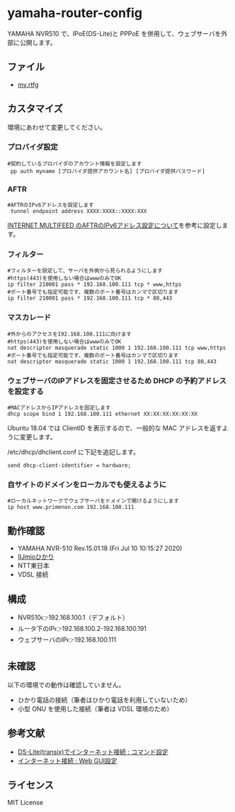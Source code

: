 # yamaha-router-config

YAMAHA NVR510 で、IPoE(DS-Lite)と PPPoE を併用して、ウェブサーバを外部に公開します。

## ファイル

* [my.rtfg](my.rtfg)

## カスタマイズ

環境にあわせて変更してください。

### プロバイダ設定
```
#契約しているプロバイダのアカウント情報を設定します
 pp auth myname [プロバイダ提供アカウント名] [プロバイダ提供パスワード]
```

### AFTR
```
#AFTRのIPv6アドレスを設定します
 tunnel endpoint address XXXX:XXXX::XXXX:XXX
```
[INTERNET MULTIFEED のAFTRのIPv6アドレス設定について](https://www.mfeed.ad.jp/transix/dslite/yamaha.html)を参考に設定します。

### フィルター
```
#フィルターを設定して、サーバを外側から見られるようにします
#https(443)を使用しない場合はwwwのみでOK
ip filter 210001 pass * 192.168.100.111 tcp * www,https
#ポート番号でも指定可能です、複数のポート番号はカンマで区切ります
ip filter 210001 pass * 192.168.100.111 tcp * 80,443
```

### マスカレード
```
#外からのアクセスを192.168.100.111に向けます
#https(443)を使用しない場合はwwwのみでOK
nat descriptor masquerade static 1000 1 192.168.100.111 tcp www,https
#ポート番号でも指定可能です、複数のポート番号はカンマで区切ります
nat descriptor masquerade static 1000 1 192.168.100.111 tcp 80,443
```

### ウェブサーバのIPアドレスを固定させるため DHCP の予約アドレスを設定する
```
#MACアドレスからIPアドレスを固定します
dhcp scope bind 1 192.168.100.111 ethernet XX:XX:XX:XX:XX:XX
```
Ubuntu 18.04 では ClientID を表示するので、一般的な MAC アドレスを返すように変更します。

/etc/dhcp/dhclient.conf に下記を追記します。
```
send dhcp-client-identifier = hardware;
```

### 自サイトのドメインをローカルでも使えるように
```
#ローカルネットワークでウェブサーバをドメインで開けるようにします
ip host www.primenon.com 192.168.100.111
```

## 動作確認

* YAMAHA NVR-510 Rev.15.01.18 (Fri Jul 10 10:15:27 2020)
* [IIJmioひかり](https://www.iijmio.jp/imh/)
* NTT東日本
* VDSL 接続

## 構成

* NVR510👉192.168.100.1（デフォルト）
* ルータ下のIP👉192.168.100.2-192.168.100.191
* ウェブサーバのIP👉192.168.100.111

## 未確認

以下の環境での動作は確認していません。
* ひかり電話の接続（筆者はひかり電話を利用していないため）
* 小型 ONU を使用した接続（筆者は VDSL 環境のため）

## 参考文献

* [DS-Lite(transix)でインターネット接続 : コマンド設定](https://network.yamaha.com/setting/router_firewall/ipv6/ds-lite)
* [インターネット接続 : Web GUI設定](https://network.yamaha.com/setting/router_firewall/flets/flets_other_service/internet-gui)


## ライセンス
MIT License
